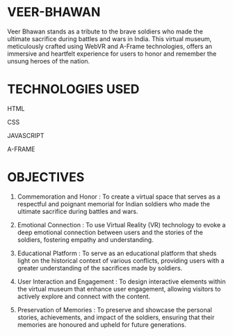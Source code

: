 # VEER-BHAWAN
Veer Bhawan stands as a tribute to the brave soldiers who made the ultimate sacrifice during battles and wars in India. This virtual museum, meticulously crafted using WebVR and A-Frame technologies, offers an immersive and heartfelt experience for users to honor and remember the unsung heroes of the nation.

# TECHNOLOGIES USED
HTML

CSS

JAVASCRIPT

A-FRAME

# OBJECTIVES

1. Commemoration and Honor : To create a virtual space that serves as a respectful and poignant memorial for
Indian soldiers who made the ultimate sacrifice during battles and wars.

2. Emotional Connection : To use Virtual Reality (VR) technology to evoke a deep emotional connection
between users and the stories of the soldiers, fostering empathy and
understanding.

3. Educational Platform : To serve as an educational platform that sheds light on the historical context of
various conflicts, providing users with a greater understanding of the sacrifices
made by soldiers.

4. User Interaction and Engagement : To design interactive elements within the virtual museum that enhance user
engagement, allowing visitors to actively explore and connect with the content.

5. Preservation of Memories : To preserve and showcase the personal stories, achievements, and impact of the
soldiers, ensuring that their memories are honoured and upheld for future
generations.




